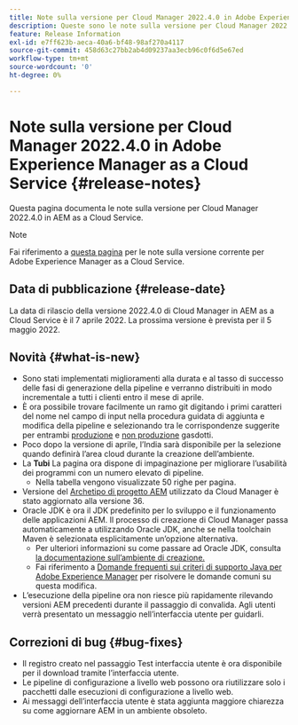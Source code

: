 ```yaml
---
title: Note sulla versione per Cloud Manager 2022.4.0 in Adobe Experience Manager as a Cloud Service
description: Queste sono le note sulla versione per Cloud Manager 2022.4.0 in AEM as a Cloud Service.
feature: Release Information
exl-id: e7ff623b-aeca-40a6-bf48-98af270a4117
source-git-commit: 458d63c27bb2ab4d09237aa3ecb96c0f6d5e67ed
workflow-type: tm+mt
source-wordcount: '0'
ht-degree: 0%

---
```


# Note sulla versione per Cloud Manager 2022.4.0 in Adobe Experience Manager as a Cloud Service {#release-notes}

Questa pagina documenta le note sulla versione per Cloud Manager 2022.4.0 in AEM as a Cloud Service.

>[!NOTE]
>
>Fai riferimento a [questa pagina](/help/release-notes/release-notes-cloud/release-notes-current.md) per le note sulla versione corrente per Adobe Experience Manager as a Cloud Service.

## Data di pubblicazione {#release-date}

La data di rilascio della versione 2022.4.0 di Cloud Manager in AEM as a Cloud Service è il 7 aprile 2022. La prossima versione è prevista per il 5 maggio 2022.

## Novità {#what-is-new}

* Sono stati implementati miglioramenti alla durata e al tasso di successo delle fasi di generazione della pipeline e verranno distribuiti in modo incrementale a tutti i clienti entro il mese di aprile.
* È ora possibile trovare facilmente un ramo git digitando i primi caratteri del nome nel campo di input nella procedura guidata di aggiunta e modifica della pipeline e selezionando tra le corrispondenze suggerite per entrambi [produzione](/help/implementing/cloud-manager/configuring-pipelines/configuring-production-pipelines.md) e [non produzione](/help/implementing/cloud-manager/configuring-pipelines/configuring-non-production-pipelines.md) gasdotti.
* Poco dopo la versione di aprile, l’India sarà disponibile per la selezione quando definirà l’area cloud durante la creazione dell’ambiente.
* La **Tubi** La pagina ora dispone di impaginazione per migliorare l’usabilità dei programmi con un numero elevato di pipeline.
   * Nella tabella vengono visualizzate 50 righe per pagina.
* Versione del [Archetipo di progetto AEM](https://experienceleague.adobe.com/docs/experience-manager-core-components/using/developing/archetype/overview.html) utilizzato da Cloud Manager è stato aggiornato alla versione 36.
* Oracle JDK è ora il JDK predefinito per lo sviluppo e il funzionamento delle applicazioni AEM. Il processo di creazione di Cloud Manager passa automaticamente a utilizzando Oracle JDK, anche se nella toolchain Maven è selezionata esplicitamente un’opzione alternativa.
   * Per ulteriori informazioni su come passare ad Oracle JDK, consulta [la documentazione sull’ambiente di creazione.](/help/implementing/cloud-manager/getting-access-to-aem-in-cloud/build-environment-details.md#using-java-support)
   * Fai riferimento a [Domande frequenti sui criteri di supporto Java per Adobe Experience Manager](https://experienceleague.adobe.com/docs/experience-manager-65/assets/Java_Policy_for_Adobe_Experience_Manager.pdf) per risolvere le domande comuni su questa modifica.
* L’esecuzione della pipeline ora non riesce più rapidamente rilevando versioni AEM precedenti durante il passaggio di convalida. Agli utenti verrà presentato un messaggio nell’interfaccia utente per guidarli.

## Correzioni di bug {#bug-fixes}

* Il registro creato nel passaggio Test interfaccia utente è ora disponibile per il download tramite l’interfaccia utente.
* Le pipeline di configurazione a livello web possono ora riutilizzare solo i pacchetti dalle esecuzioni di configurazione a livello web.
* Ai messaggi dell’interfaccia utente è stata aggiunta maggiore chiarezza su come aggiornare AEM in un ambiente obsoleto.
